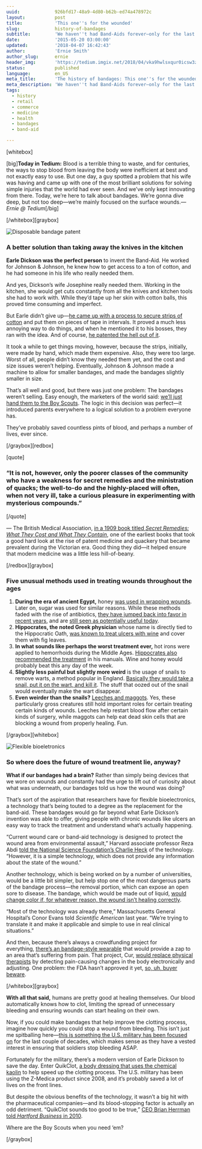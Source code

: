 ```yaml
---
uuid:             926bfd17-48a9-4d80-b62b-ed74a478972c
layout:           post
title:            'This one''s for the wounded'
slug:             history-of-bandages
subtitle:         'We haven''t had Band-Aids forever—only for the last century or so. So what did we use for bandages before then? Well …'
date:             '2015-05-20 03:00:00'
updated:          '2018-04-07 16:42:43'
author:           'Ernie Smith'
author_slug:      ernie
header_img:       'https://tedium.imgix.net/2018/04/vka9hwlsxqur0icsw3zl--1-.gif'
status:           published
language:         en_US
meta_title:       'The history of bandages: This one''s for the wounded'
meta_description: 'We haven''t had Band-Aids forever—only for the last century or so. So what did we use for bandages before then? Well …'
tags:
  - history
  - retail
  - commerce
  - medicine
  - health
  - bandages
  - band-aid

---
```


[whitebox]

[big]**Today in Tedium:** Blood is a terrible thing to waste, and for centuries, the ways to stop blood from leaving the body were inefficient at best and not exactly easy to use. But one day, a guy spotted a problem that his wife was having and came up with one of the most brilliant solutions for solving simple injuries that the world had ever seen. And we’ve only kept innovating from there. Today, we’re here to talk about bandages. We’re gonna dive deep, but not too deep—we’re mainly focused on the surface wounds._— Ernie @ Tedium_[/big]

[/whitebox][graybox]

![Disposable bandage patent](https://tedium.imgix.net/2018/04/kfghczod7nyqv2v6dv1h.png)

### A better solution than taking away the knives in the kitchen

**Earle Dickson was the perfect person** to invent the Band-Aid. He worked for Johnson & Johnson, he knew how to get access to a ton of cotton, and he had someone in his life who really needed them.

And yes, Dickson’s wife Josephine really needed them. Working in the kitchen, she would get cuts constantly from all the knives and kitchen tools she had to work with. While they’d tape up her skin with cotton balls, this proved time consuming and imperfect.

But Earle didn’t give up—[he came up with a process to secure strips of cotton](http://www.band-aid.com/brand-heritage) and put them on pieces of tape in intervals. It proved a much less annoying way to do things, and when he mentioned it to his bosses, they ran with the idea. And of course, [he patented the hell out of it](http://www.google.com/patents/US1612267).

It took a while to get things moving, however, because the strips, initially, were made by hand, which made them expensive. Also, they were too large. Worst of all, people didn’t know they needed them yet, and the cost and size issues weren’t helping. Eventually, Johnson & Johnson made a machine to allow for smaller bandages, and made the bandages slightly smaller in size.

That’s all well and good, but there was just one problem: The bandages weren’t selling. Easy enough, the marketers of the world said: [we’ll just hand them to the Boy Scouts](http://www.doctorsreview.com/history/a-solution-that-sticks/). The logic in this decision was perfect—it introduced parents everywhere to a logical solution to a problem everyone has.

They’ve probably saved countless pints of blood, and perhaps a number of lives, ever since.

[/graybox][redbox]

[quote]
### “It is not, however, only the poorer classes of the community who have a weakness for secret remedies and the ministration of quacks; the well-to-do and the highly-placed will often, when not very ill, take a curious pleasure in experimenting with mysterious compounds.”
[/quote]

— The British Medical Association, [in a 1909 book titled _Secret Remedies: What They Cost and What They Contain_](https://archive.org/details/secretremedieswh00brit), one of the earliest books that took a good hard look at the rise of patent medicine and quackery that became prevalent during the Victorian era. Good thing they did—it helped ensure that modern medicine was a little less hill-of-beany.

[/redbox][graybox]

### Five unusual methods used in treating wounds throughout the ages

1. **During the era of ancient Egypt,** honey [was used in wrapping wounds](http://www.surgerysupplements.com/historical-use-of-honey-in-wound-care-through-the-ages/). Later on, sugar was used for similar reasons. While these methods faded with the rise of antibiotics, [they have jumped back into favor in recent years](http://www.nytimes.com/1990/04/05/us/health-healing-treatment-4000-years-old-is-revived.html), and are [still seen as potentially useful today](http://www.smithsonianmag.com/science-nature/the-science-behind-honeys-eternal-shelf-life-1218690/?no-ist).
2. **Hippocrates, the noted Greek physician** whose name is directly tied to the Hippocratic Oath, [was known to treat ulcers with wine](http://classics.mit.edu/Hippocrates/ulcers.mb.txt) and cover them with fig leaves.
3. **In what sounds like perhaps the worst treatment ever,** hot irons were applied to hemorrhoids during the Middle Ages. [Hippocrates also recommended the treatment](http://classics.mit.edu/Hippocrates/hemmor.mb.txt) in his manuals. Wine and honey would probably beat this any day of the week.
4. **Slightly less painful but slightly more weird** is the usage of snails to remove warts, a method popular in England. [Basically they would take a snail, put it on the wart, and kill it](http://england.prm.ox.ac.uk/englishness-slug-on-a-thorn.html). The stuff that oozed out of the snail would eventually make the wart disappear.
5. **Even weirder than the snails?** [Leeches and maggots](http://www.cleveland.com/healthfit/index.ssf/2010/06/leeches_and_maggots_doctors_li.html). Yes, these particularly gross creatures still hold important roles for certain treating certain kinds of wounds. Leeches help restart blood flow after certain kinds of surgery, while maggots can help eat dead skin cells that are blocking a wound from properly healing. Fun.

[/graybox][whitebox]

![Flexible bioeletronics](https://tedium.imgix.net/2018/04/jpxxhfogmgy0gha00qap.jpg)

### So where does the future of wound treatment lie, anyway?

**What if our bandages had a brain?** Rather than simply being devices that we wore on wounds and constantly had the urge to lift out of curiosity about what was underneath, our bandages told us how the wound was doing?

That’s sort of the aspiration that researchers have for flexible bioelectronics, a technology that’s being touted to a degree as the replacement for the band-aid. These bandages would go far beyond what Earle Dickson’s invention was able to offer, giving people with chronic wounds like ulcers an easy way to track the treatment and understand what’s actually happening.

“Current wound care or band-aid technology is designed to protect the wound area from environmental assault,” Harvard associate professor Reza Abdi [told the National Science Foundation’s Charlie Heck](http://news.yahoo.com/not-just-band-aid-smart-bandages-change-medicine-160834574.html) of the technology. “However, it is a simple technology, which does not provide any information about the state of the wound.”

Another technology, which is being worked on by a number of universities, would be a little bit simpler, but help stop one of the most dangerous parts of the bandage process—the removal portion, which can expose an open sore to disease. The bandage, which would be made out of liquid, [would change color if, for whatever reason, the wound isn’t healing correctly](http://www.scientificamerican.com/article/smart-bandage-warns-of-wound-healing-problems/).

“Most of the technology was already there,” Massachusetts General Hospital’s Conor Evans told _Scientific American_ last year. “We’re trying to translate it and make it applicable and simple to use in real clinical situations.”

And then, because there’s always a crowdfunding project for everything, [there’s an bandage-style wearable](http://www.cur.me/index.html) that would provide a zap to an area that’s suffering from pain. That project, Cur, [would replace physical therapists](http://www.fastcoexist.com/3045963/with-an-electric-zap-this-bandage-sized-wearable-provides-instant-pain-relief) by detecting pain-causing changes in the body electronically and adjusting. One problem: the FDA hasn’t approved it yet, [so, uh, buyer beware](http://www.theverge.com/2015/5/14/8599453/cur-crowdfunding-medical-device-fda-tens).

[/whitebox][graybox]

**With all that said,** humans are pretty good at healing themselves. Our blood automatically knows how to clot, limiting the spread of unnecessary bleeding and ensuring wounds can start healing on their own.

Now, if you could make bandages that help improve the clotting process, imagine how quickly you could stop a wound from bleeding. This isn’t just me spitballing here—[this is something the U.S. military has been focused on](http://www.nytimes.com/1999/03/09/health/new-bandage-could-avert-thousands-of-deaths.html) for the last couple of decades, which makes sense as they have a vested interest in ensuring that soldiers stop bleeding ASAP.

Fortunately for the military, there’s a modern version of Earle Dickson to save the day. Enter QuikClot, [a body dressing that uses the chemical kaolin](http://www.quikclot.com/About-QuikClot) to help speed up the clotting process. The U.S. military has been using the Z-Medica product since 2008, and it’s probably saved a lot of lives on the front lines.

But despite the obvious benefits of the technology, it wasn’t a big hit with the pharmaceutical companies—and its blood-stopping factor is actually an odd detriment. “QuikClot sounds too good to be true,” [CEO Brian Herrman told _Hartford Business_ in 2010](http://www.hartfordbusiness.com/article/20100426/PRINTEDITION/304269992/persistence-pays--drug-firms-spurned-quikclot-now-z-medica-is-saving-lives-around-the-world-and-at-home).

Where are the Boy Scouts when you need ‘em?

[/graybox]

